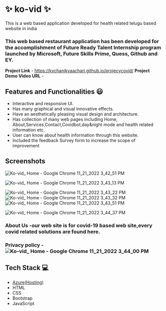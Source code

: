 
# ✨  ko-vid ✨

This is a web based application developed for health related telugu based website in india

### This web based restaurant application has been developed for the accomplishment of Future Ready Talent Internship program launched by Microsoft, Future Skills Prime, Quess, Github and EY.


**Project Link** - https://kvchanikyaachari.github.io/projecycovid/
**Project Demo Video URL** -

## Features and Functionalities 😃

- Interactive and responsive UI.
- Has many graphical and visual innovative effects.
- Have an aesthetically pleasing visual design and architecture.
- Has collection of many web pages including Home, About,Services,Contact,Covidbot,day&night mode and health related information etc.
- User can know about health information through this website.
- Included the feedback Survey form to increase the scope of improvement 

## Screenshots

![Ko-vid_ Home - Google Chrome 11_21_2022 3_42_51 PM](https://user-images.githubusercontent.com/116432609/203024899-cdb900dc-0230-43ef-93f9-c533563cfa97.png)

   ![Ko-vid_ Home - Google Chrome 11_21_2022 3_43_13 PM](https://user-images.githubusercontent.com/116432609/203024922-9bfc065f-4f22-4c93-b83a-439dd00671b7.png)

![Ko-vid_ Home - Google Chrome 11_21_2022 3_43_22 PM](https://user-images.githubusercontent.com/116432609/203024945-af0c1a99-30be-4b28-8e05-904e6b2652a1.png)
![Ko-vid_ Home - Google Chrome 11_21_2022 3_43_32 PM](https://user-images.githubusercontent.com/116432609/203024962-97469e7f-963e-4592-9c9c-a8989bdcb6b2.png)
![Ko-vid_ Home - Google Chrome 11_21_2022 3_43_51 PM](https://user-images.githubusercontent.com/116432609/203025030-271fcb7f-f261-486a-b15e-c994e7b14c31.png)

![Ko-vid_ Home - Google Chrome 11_21_2022 3_44_37 PM](https://user-images.githubusercontent.com/116432609/203025096-57f20e1e-fa68-4c39-9ae0-4361e776ebcb.png)

### About Us -our web site is for covid-19 based web site,every covid related solutions are found here. 

### Privacy policy -![Ko-vid_ Home - Google Chrome 11_21_2022 3_44_00 PM](https://user-images.githubusercontent.com/116432609/203025089-90e68920-6acf-49e3-857f-f012ac7d2f26.png)

## Tech Stack 💻

- [Azure(Hosting)](https://azure.microsoft.com/en-in/features/azure-portal/)
- HTML
- CSS
- Bootstrap
- JavaScript
